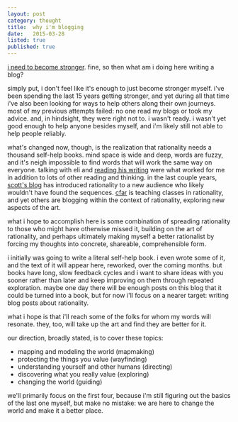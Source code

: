 ```yaml
---
layout: post
category: thought
title:  why i'm blogging
date:   2015-03-28
listed: true
published: true
---
```


[i need to become stronger](/article/i-need-to-become-stronger.html). fine, so then what am i doing here writing a blog?

simply put, i don't feel like it's enough to just become stronger myself. i've been spending the last 15 years getting stronger, and yet during all that time i've also been looking for ways to help others along their own journeys. most of my previous attempts failed: no one read my blogs or took my advice. and, in hindsight, they were right not to. i wasn't ready. i wasn't yet good enough to help anyone besides myself, and i'm likely still not able to help people reliably.

what's changed now, though, is the realization that rationality needs a thousand self-help books. mind space is wide and deep, words are fuzzy, and it's neigh impossible to find words that will work the same way on everyone. talking with eli and [reading his writing](http://wiki.lesswrong.com/wiki/Sequences) were what worked for me in addition to lots of other reading and thinking. in the last couple years, [scott's blog](http://slatestarcodex.com/) has introduced rationality to a new audience who likely wouldn't have found the sequences. [cfar](http://rationality.org/) is teaching classes in rationality, and yet others are blogging within the context of rationality, exploring new aspects of the art.

what i hope to accomplish here is some combination of spreading rationality to those who might have otherwise missed it, building on the art of rationality, and perhaps ultimately making myself a better rationalist by forcing my thoughts into concrete, shareable, comprehensible form.

i initially was going to write a literal self-help book. i even wrote some of it, and the text of it will appear here, reworked, over the coming months. but books have long, slow feedback cycles and i want to share ideas with you sooner rather than later and keep improving on them through repeated exploration. maybe one day there will be enough posts on this blog that it could be turned into a book, but for now i'll focus on a nearer target: writing blog posts about rationality.

what i hope is that i'll reach some of the folks for whom my words will resonate. they, too, will take up the art and find they are better for it.

our direction, broadly stated, is to cover these topics:

- mapping and modeling the world (mapmaking)
- protecting the things you value (wayfinding)
- understanding yourself and other humans (directing)
- discovering what you really value (exploring)
- changing the world (guiding)

we'll primarily focus on the first four, because i'm still figuring out the basics of the last one myself, but make no mistake: we are here to change the world and make it a better place.
